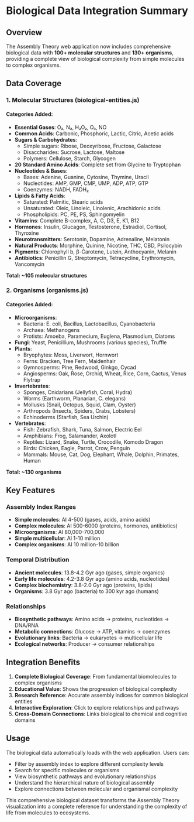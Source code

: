 # Biological Data Integration Summary

## Overview

The Assembly Theory web application now includes comprehensive biological data with **100+ molecular structures** and **130+ organisms**, providing a complete view of biological complexity from simple molecules to complex organisms.

## Data Coverage

### 1. **Molecular Structures** (biological-entities.js)

#### Categories Added:
- **Essential Gases**: O₂, N₂, H₂O₂, O₃, NO
- **Common Acids**: Carbonic, Phosphoric, Lactic, Citric, Acetic acids
- **Sugars & Carbohydrates**: 
  - Simple sugars: Ribose, Deoxyribose, Fructose, Galactose
  - Disaccharides: Sucrose, Lactose, Maltose
  - Polymers: Cellulose, Starch, Glycogen
- **20 Standard Amino Acids**: Complete set from Glycine to Tryptophan
- **Nucleotides & Bases**: 
  - Bases: Adenine, Guanine, Cytosine, Thymine, Uracil
  - Nucleotides: AMP, GMP, CMP, UMP, ADP, ATP, GTP
  - Coenzymes: NADH, FADH₂
- **Lipids & Fatty Acids**:
  - Saturated: Palmitic, Stearic acids
  - Unsaturated: Oleic, Linoleic, Linolenic, Arachidonic acids
  - Phospholipids: PC, PE, PS, Sphingomyelin
- **Vitamins**: Complete B-complex, A, C, D3, E, K1, B12
- **Hormones**: Insulin, Glucagon, Testosterone, Estradiol, Cortisol, Thyroxine
- **Neurotransmitters**: Serotonin, Dopamine, Adrenaline, Melatonin
- **Natural Products**: Morphine, Quinine, Nicotine, THC, CBD, Psilocybin
- **Pigments**: Chlorophyll b, β-Carotene, Lutein, Anthocyanin, Melanin
- **Antibiotics**: Penicillin G, Streptomycin, Tetracycline, Erythromycin, Vancomycin

**Total: ~105 molecular structures**

### 2. **Organisms** (organisms.js)

#### Categories Added:
- **Microorganisms**:
  - Bacteria: E. coli, Bacillus, Lactobacillus, Cyanobacteria
  - Archaea: Methanogens
  - Protists: Amoeba, Paramecium, Euglena, Plasmodium, Diatoms
- **Fungi**: Yeast, Penicillium, Mushrooms (various species), Truffle
- **Plants**:
  - Bryophytes: Moss, Liverwort, Hornwort
  - Ferns: Bracken, Tree Fern, Maidenhair
  - Gymnosperms: Pine, Redwood, Ginkgo, Cycad
  - Angiosperms: Oak, Rose, Orchid, Wheat, Rice, Corn, Cactus, Venus Flytrap
- **Invertebrates**:
  - Sponges, Cnidarians (Jellyfish, Coral, Hydra)
  - Worms (Earthworm, Planarian, C. elegans)
  - Mollusks (Snail, Octopus, Squid, Clam, Oyster)
  - Arthropods (Insects, Spiders, Crabs, Lobsters)
  - Echinoderms (Starfish, Sea Urchin)
- **Vertebrates**:
  - Fish: Zebrafish, Shark, Tuna, Salmon, Electric Eel
  - Amphibians: Frog, Salamander, Axolotl
  - Reptiles: Lizard, Snake, Turtle, Crocodile, Komodo Dragon
  - Birds: Chicken, Eagle, Parrot, Crow, Penguin
  - Mammals: Mouse, Cat, Dog, Elephant, Whale, Dolphin, Primates, Human

**Total: ~130 organisms**

## Key Features

### Assembly Index Ranges
- **Simple molecules**: AI 4-500 (gases, acids, amino acids)
- **Complex molecules**: AI 500-6000 (proteins, hormones, antibiotics)
- **Microorganisms**: AI 80,000-700,000
- **Simple multicellular**: AI 1-10 million
- **Complex organisms**: AI 10 million-10 billion

### Temporal Distribution
- **Ancient molecules**: 13.8-4.2 Gyr ago (gases, simple organics)
- **Early life molecules**: 4.2-3.8 Gyr ago (amino acids, nucleotides)
- **Complex biochemistry**: 3.8-2.0 Gyr ago (proteins, lipids)
- **Organisms**: 3.8 Gyr ago (bacteria) to 300 kyr ago (humans)

### Relationships
- **Biosynthetic pathways**: Amino acids → proteins, nucleotides → DNA/RNA
- **Metabolic connections**: Glucose → ATP, vitamins → coenzymes
- **Evolutionary links**: Bacteria → eukaryotes → multicellular life
- **Ecological networks**: Producer → consumer relationships

## Integration Benefits

1. **Complete Biological Coverage**: From fundamental biomolecules to complex organisms
2. **Educational Value**: Shows the progression of biological complexity
3. **Research Reference**: Accurate assembly indices for common biological entities
4. **Interactive Exploration**: Click to explore relationships and pathways
5. **Cross-Domain Connections**: Links biological to chemical and cognitive domains

## Usage

The biological data automatically loads with the web application. Users can:
- Filter by assembly index to explore different complexity levels
- Search for specific molecules or organisms
- View biosynthetic pathways and evolutionary relationships
- Understand the hierarchical nature of biological assembly
- Explore connections between molecular and organismal complexity

This comprehensive biological dataset transforms the Assembly Theory visualization into a complete reference for understanding the complexity of life from molecules to ecosystems.